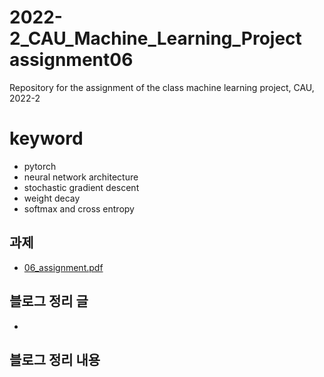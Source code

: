 # 2022-2_CAU_Machine_Learning_Project assignment06
Repository for the assignment of the class machine learning project, CAU, 2022-2 
 
# keyword

- pytorch
- neural network architecture
- stochastic gradient descent
- weight decay
- softmax and cross entropy



## 과제 
- [06_assignment.pdf](https://github.com/caumannerman/2022-2_CAU_Machine_Learning_Project/files/9741951/06_assignment.pdf)


## 블로그 정리 글 
- 

## 블로그 정리 내용 


